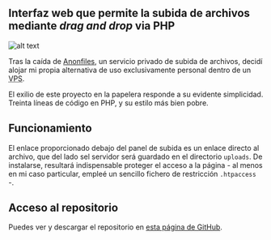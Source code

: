 ## Interfaz web que permite la subida de archivos mediante *drag and drop* via PHP 
![alt text](subida-archivos-archivo-cargado.png)

Tras la caída de [Anonfiles](https://old.reddit.com/r/privacy/comments/15oiqwr/did_anon_files_shut_down/?tl=es-es), un servicio privado de subida de archivos, decidí alojar mi propia alternativa de uso exclusivamente personal dentro de un <abbr title="Servidor virtual privado">VPS</abbr>. 

El exilio de este proyecto en la papelera responde a su evidente simplicidad. Treinta líneas de código en PHP, y su estilo más bien pobre.


## Funcionamiento

El enlace proporcionado debajo del panel de subida es un enlace directo al archivo, que del lado sel servidor será guardado en el directorio `uploads`. De instalarse, resultará indispensable proteger el acceso a la página - al menos en mi caso particular, empleé un sencillo fichero de restricción `.htpaccess` -.

## Acceso al repositorio

Puedes ver y descargar el repositorio en [esta página de GitHub](https://github.com/hugorsz-dev/trash/tree/main/upload-files/subir-archivos).
